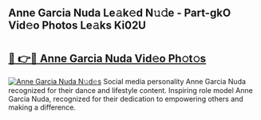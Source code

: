 ## Anne Garcia Nuda Le𝚊k𝚎d N𝚞𝚍e - Part-gkO Vid𝚎o Photos Le𝚊ks Ki02U

# <h2><a href="http://fbc7e9.evod.top/?m=Anne+Garcia+Nuda">🔗 👉🔴 Anne Garcia Nuda Vid𝚎o Ph𝚘t𝚘s</a></h2>

[![Anne Garcia Nuda N𝚞d𝚎s](https://i.imgur.com/8V9OHl7.gif)](http://fbc7e9.evod.top/?m=Anne+Garcia+Nuda)
Social media personality Anne Garcia Nuda recognized for their dance and lifestyle content. Inspiring role model Anne Garcia Nuda, recognized for their dedication to empowering others and making a difference. 

